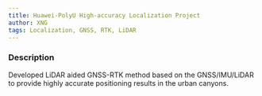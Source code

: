 ```yaml
---
title: Huawei-PolyU High-accuracy Localization Project
author: XNG
tags: Localization, GNSS, RTK, LiDAR
---
```


### Description
Developed LiDAR aided GNSS-RTK method based on the GNSS/IMU/LiDAR to provide highly accurate positioning results in the urban canyons.

